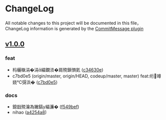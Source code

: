 # ChangeLog

All notable changes to this project will be documented in this file，ChangeLog information is generated by the [CommitMessage plugin](https://plugins.jetbrains.com/plugin/12256-commit-message-create)

## [v1.0.0](http://codeup.aliyun.com/617f294cd39c439da2ee983e/testnewgit/compare/v1.0.0...master)


### feat

* 杩欐槸涓�涓緢鐗涢�肩殑鎻愪氦 ([c34630e](http://codeup.aliyun.com/617f294cd39c439da2ee983e/testnewgit/commit/c34630e))
* c7bd0e5 (origin/master, origin/HEAD, codeup/master, master) feat:绗竴娆℃彁浜� ([c7bd0e5](http://codeup.aliyun.com/617f294cd39c439da2ee983e/testnewgit/commit/c7bd0e5))


### docs

* 鎴戠殑瀹為獙鎬у緢濂� ([f549bef](http://codeup.aliyun.com/617f294cd39c439da2ee983e/testnewgit/commit/f549bef))
* nihao ([a4254a8](http://codeup.aliyun.com/617f294cd39c439da2ee983e/testnewgit/commit/a4254a8))

